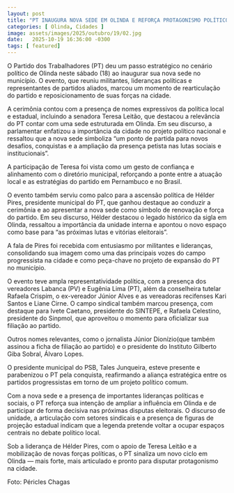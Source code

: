 ```yaml
---
layout: post
title: "PT INAUGURA NOVA SEDE EM OLINDA E REFORÇA PROTAGONISMO POLÍTICO COM APOIO DE TERESA LEITÃO E LIDERANÇA DE HÉLDER PIRES"
categories: [ Olinda, Cidades ]
image: assets/images/2025/outubro/19/02.jpg
date:   2025-10-19 16:36:00 -0300
tags: [ featured]
---
```

O Partido dos Trabalhadores (PT) deu um passo estratégico no cenário político de Olinda neste sábado (18) ao inaugurar sua nova sede no município. O evento, que reuniu militantes, lideranças políticas e representantes de partidos aliados, marcou um momento de rearticulação do partido e reposicionamento de suas forças na cidade.

A cerimônia contou com a presença de nomes expressivos da política local e estadual, incluindo a senadora Teresa Leitão, que destacou a relevância do PT contar com uma sede estruturada em Olinda. Em seu discurso, a parlamentar enfatizou a importância da cidade no projeto político nacional e ressaltou que a nova sede simboliza “um ponto de partida para novos desafios, conquistas e a ampliação da presença petista nas lutas sociais e institucionais”.

A participação de Teresa foi vista como um gesto de confiança e alinhamento com o diretório municipal, reforçando a ponte entre a atuação local e as estratégias do partido em Pernambuco e no Brasil.

O evento também serviu como palco para a ascensão política de Hélder Pires, presidente municipal do PT, que ganhou destaque ao conduzir a cerimônia e ao apresentar a nova sede como símbolo de renovação e força do partido. Em seu discurso, Hélder destacou o legado histórico da sigla em Olinda, ressaltou a importância da unidade interna e apontou o novo espaço como base para “as próximas lutas e vitórias eleitorais”.

A fala de Pires foi recebida com entusiasmo por militantes e lideranças, consolidando sua imagem como uma das principais vozes do campo progressista na cidade e como peça-chave no projeto de expansão do PT no município.

O evento teve ampla representatividade política, com a presença dos vereadores Labanca (PV) e Eugênia Lima (PT), além da conselheira tutelar Rafaela Crispim, o ex-vereador Júnior Alves e as vereadoras recifenses Kari Santos e Liane Cirne.
O campo sindical também marcou presença, com destaque para Ivete Caetano, presidente do SINTEPE, e Rafaela Celestino, presidente do Sinpmol, que aproveitou o momento para oficializar sua filiação ao partido.

Outros nomes relevantes, como o jornalista Júnior Dionízio(que também assinou a ficha de filiação ao partido) e o presidente do Instituto Gilberto Giba Sobral, Álvaro Lopes.

O presidente municipal do PSB, Tales Junqueira, esteve presente e parabenizou o PT pela conquista, reafirmando a aliança estratégica entre os partidos progressistas em torno de um projeto político comum.

Com a nova sede e a presença de importantes lideranças políticas e sociais, o PT reforça sua intenção de ampliar a influência em Olinda e de participar de forma decisiva nas próximas disputas eleitorais. O discurso de unidade, a articulação com setores sindicais e a presença de figuras de projeção estadual indicam que a legenda pretende voltar a ocupar espaços centrais no debate político local.

Sob a liderança de Hélder Pires, com o apoio de Teresa Leitão e a mobilização de novas forças políticas, o PT sinaliza um novo ciclo em Olinda — mais forte, mais articulado e pronto para disputar protagonismo na cidade.

Foto: Péricles Chagas